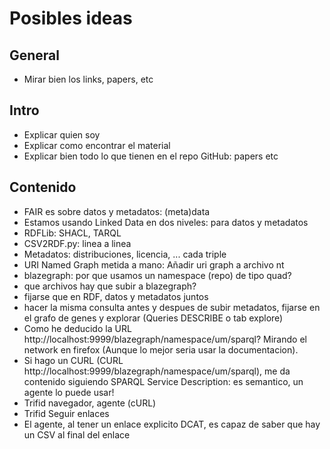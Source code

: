 # Posibles ideas

## General

* Mirar bien los links, papers, etc

## Intro

* Explicar quien soy
* Explicar como encontrar el material
* Explicar bien todo lo que tienen en el repo GitHub: papers etc

## Contenido

* FAIR es sobre datos y metadatos: (meta)data
* Estamos usando Linked Data en dos niveles: para datos y metadatos
* RDFLib: SHACL, TARQL
* CSV2RDF.py: linea a linea
* Metadatos: distribuciones, licencia, ... cada triple
* URI Named Graph metida a mano: Añadir uri graph a archivo nt
* blazegraph: por que usamos un namespace (repo) de tipo quad?
* que archivos hay que subir a blazegraph?
* fijarse que en RDF, datos y metadatos juntos
* hacer la misma consulta antes y despues de subir metadatos, fijarse en el grafo de genes y explorar (Queries DESCRIBE o tab explore)
* Como he deducido la URL http://localhost:9999/blazegraph/namespace/um/sparql? Mirando el network en firefox (Aunque lo mejor seria usar la documentacion).
* Si hago un CURL (CURL http://localhost:9999/blazegraph/namespace/um/sparql), me da contenido siguiendo SPARQL Service Description: es semantico, un agente lo puede usar!
* Trifid navegador, agente (cURL)
* Trifid Seguir enlaces
* El agente, al tener un enlace explicito DCAT, es capaz de saber que hay un CSV al final del enlace
